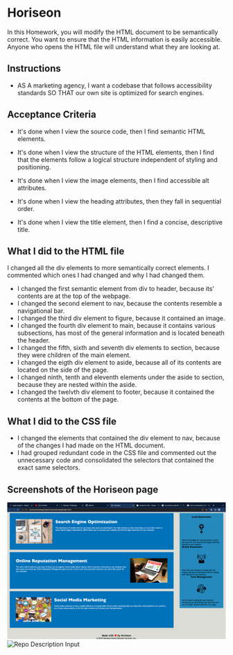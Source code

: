 # Horiseon

In this Homework, you will modify the HTML document to be semantically correct. You want to ensure that the HTML information is easily accessible. Anyone who opens the HTML file will understand what they are looking at.

## Instructions

* AS A marketing agency,
I want a codebase that follows accessibility standards
SO THAT our own site is optimized for search engines.

## Acceptance Criteria

* It's done when I view the source code, then I find semantic HTML elements.

* It's done when I view the structure of the HTML elements, then I find that the elements follow a logical structure independent of styling and positioning.

* It's done when I view the image elements, then I find accessible alt attributes.

* It's done when I view the heading attributes, then they fall in sequential order.

* It's done when I view the title element, then I find a concise, descriptive title.

## What I did to the HTML file
I changed all the div elements to more semantically correct elements. I commented which ones I had changed and why I had changed them. 
* I changed the first semantic element from div to header, because its' contents are at the top of the webpage. 
* I changed the second element to nav, because the contents resemble a navigational bar.
* I changed the third div element to figure, because it contained an image.
* I changed the fourth div element to main, because it contains various subsections, has most of the general information and is located beneath the header.
* I changed the fifth, sixth and seventh div elements to section, because they were children of the main element.
* I changed the eigth div element to aside, because all of its contents are located on the side of the page.
* I changed ninth, tenth and eleventh elements under the aside to section, because they are nested within the aside.
* I changed the twelvth div element to footer, because it contained the contents at the bottom of the page.

## What I did to the CSS file
* I changed the elements that contained the div element to nav, because of the changes I had made on the HTML document.
* I had grouped redundant code in the CSS file and commented out the unnecessary code and consolidated the selectors that contained the exact same selectors.

## Screenshots of the Horiseon page
![Repo Description Input](./Screenshots/Horiseon-Website.png)
![Repo Description Input](./Screenshots/Horiseon-Website-2.png)